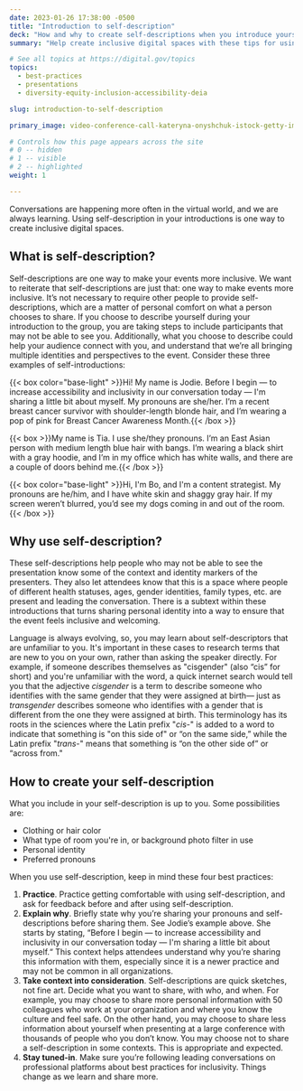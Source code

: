 ```yaml
---
date: 2023-01-26 17:38:00 -0500
title: "Introduction to self-description"
deck: "How and why to create self-descriptions when you introduce yourself during events and presentations"
summary: "Help create inclusive digital spaces with these tips for using self-descriptions in virtual meetings or conference calls."

# See all topics at https://digital.gov/topics
topics:
  - best-practices
  - presentations
  - diversity-equity-inclusion-accessibility-deia

slug: introduction-to-self-description

primary_image: video-conference-call-kateryna-onyshchuk-istock-getty-images-1314080931

# Controls how this page appears across the site
# 0 -- hidden
# 1 -- visible
# 2 -- highlighted
weight: 1

---
```


Conversations are happening more often in the virtual world, and we are always learning. Using self-description in your introductions is one way to create inclusive digital spaces.

## What is self-description?

Self-descriptions are one way to make your events more inclusive. We want to reiterate that self-descriptions are just that: one way to make events more inclusive. It’s not necessary to require other people to provide self-descriptions, which are a matter of personal comfort on what a person chooses to share. If you choose to describe yourself during your introduction to the group, you are taking steps to include participants that may not be able to see you. Additionally, what you choose to describe could help your audience connect with you, and understand that we’re all bringing multiple identities and perspectives to the event. Consider these three examples of self-introductions:

{{< box color="base-light" >}}Hi! My name is Jodie. Before I begin — to increase accessibility and inclusivity in our conversation today — I'm sharing a little bit about myself. My pronouns are she/her. I’m a recent breast cancer survivor with shoulder-length blonde hair, and I’m wearing a pop of pink for Breast Cancer Awareness Month.{{< /box >}}

{{< box >}}My name is Tia. I use she/they pronouns. I’m an East Asian person with medium length blue hair with bangs. I’m wearing a black shirt with a gray hoodie, and I’m in my office which has white walls, and there are a couple of doors behind me.{{< /box >}}

{{< box color="base-light" >}}Hi, I'm Bo, and I'm a content strategist. My pronouns are he/him, and I have white skin and shaggy gray hair. If my screen weren’t blurred, you’d see my dogs coming in and out of the room.{{< /box >}}

## Why use self-description?

These self-descriptions help people who may not be able to see the presentation know some of the context and identity markers of the presenters. They also let attendees know that this is a space where people of different health statuses, ages, gender identities, family types, etc. are present and leading the conversation. There is a subtext within these introductions that turns sharing personal identity into a way to ensure that the event feels inclusive and welcoming. 

Language is always evolving, so, you may learn about self-descriptors that are unfamiliar to you. It's important in these cases to research terms that are new to you on your own, rather than asking the speaker directly. For example, if someone describes themselves as "cisgender" (also “cis” for short) and you're unfamiliar with the word, a quick internet search would tell you that the adjective *cisgender* is a term to describe someone who identifies with the same gender that they were assigned at birth&mdash; just as *transgender* describes someone who identifies with a gender that is different from the one they were assigned at birth. This terminology has its roots in the sciences where the Latin prefix "*cis-*" is added to a word to indicate that something is "on this side of" or “on the same side,” while the Latin prefix "*trans-*" means that something is “on the other side of” or “across from."

## How to create your self-description

What you include in your self-description is up to you. Some possibilities are:

* Clothing or hair color
* What type of room you're in, or background photo filter in use
* Personal identity
* Preferred pronouns

When you use self-description, keep in mind these four best practices:

1. **Practice**. Practice getting comfortable with using self-description, and ask for feedback before and after using self-description.
2. **Explain why**. Briefly state why you’re sharing your pronouns and self-descriptions before sharing them. See Jodie’s example above. She starts by stating, “Before I begin — to increase accessibility and inclusivity in our conversation today — I'm sharing a little bit about myself.“ This context helps attendees understand why you’re sharing this information with them, especially since it is a newer practice and may not be common in all organizations.
3. **Take context into consideration**. Self-descriptions are quick sketches, not fine art. Decide what you want to share, with who, and when. For example, you may choose to share more personal information with 50 colleagues who work at your organization and where you know the culture and feel safe. On the other hand, you may choose to share less information about yourself when presenting at a large conference with thousands of people who you don’t know. You may choose not to share a self-description in some contexts. This is appropriate and expected.
4. **Stay tuned-in**. Make sure you’re following leading conversations on professional platforms about best practices for inclusivity. Things change as we learn and share more.

